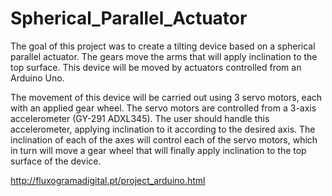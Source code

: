 # Spherical_Parallel_Actuator
The goal of this project was to create a tilting device based on a spherical parallel actuator. The gears move the arms that will apply inclination to the top surface. This device will be moved by actuators controlled from an Arduino Uno.

The movement of this device will be carried out using 3 servo motors, each with an applied gear wheel. The servo motors are controlled from a 3-axis accelerometer (GY-291 ADXL345). The user should handle this accelerometer, applying inclination to it according to the desired axis. The inclination of each of the axes will control each of the servo motors, which in turn will move a gear wheel that will finally apply inclination to the top surface of the device.

http://fluxogramadigital.pt/project_arduino.html
